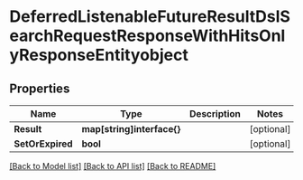 # DeferredListenableFutureResultDslSearchRequestResponseWithHitsOnlyResponseEntityobject

## Properties

Name | Type | Description | Notes
------------ | ------------- | ------------- | -------------
**Result** | **map[string]interface{}** |  | [optional] 
**SetOrExpired** | **bool** |  | [optional] 

[[Back to Model list]](../README.md#documentation-for-models) [[Back to API list]](../README.md#documentation-for-api-endpoints) [[Back to README]](../README.md)


